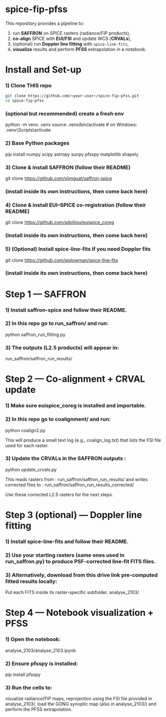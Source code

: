 # spice-fip-pfss

This repository provides a pipeline to:
1. run **SAFFRON** on SPICE rasters (radiance/FIP products),
2. **co-align** SPICE with **EUI/FSI** and update WCS (**CRVALs**),
3. (optional) run **Doppler line fitting** with `spice-line-fits`,
4. **visualize** results and perform **PFSS** extrapolation in a notebook.

# Install and Set-up

### 1) Clone THIS repo
```bash
git clone https://github.com/<your-user>/spice-fip-pfss.git
cd spice-fip-pfss
```


### (optional but recommended) create a fresh env
python -m venv .venv
source .venv/bin/activate  # on Windows: .venv\Scripts\activate

### 2) Base Python packages
pip install numpy scipy astropy sunpy pfsspy matplotlib shapely

### 3) Clone & install SAFFRON (follow their README)
git clone https://github.com/slimguat/saffron-spice
### (install inside its own instructions, then come back here)

### 4) Clone & install EUI–SPICE co-registration (follow their README)
git clone https://github.com/adolliou/euispice_coreg
### (install inside its own instructions, then come back here)

### 5) (Optional) Install spice-line-fits if you need Doppler fits
git clone https://github.com/jeplowman/spice-line-fits
### (install inside its own instructions, then come back here)

# Step 1 — SAFFRON

### 1) Install saffron-spice and follow their README.

### 2) In this repo go to run_saffron/ and run:

python saffron_run_fitting.py

### 3) The outputs (L2.5 products) will appear in:

run_saffron/saffron_run_results/

# Step 2 — Co-alignment + CRVAL update

### 1) Make sure euispice_coreg is installed and importable.

### 2) In this repo go to coalignment/ and run:
python coalign2.py

This will produce a small text log (e.g., coalign_log.txt) that lists the FSI file used for each raster.

### 3) Update the CRVALs in the SAFFRON outputs : 
python update_crvals.py

This reads rasters from : run_saffron/saffron_run_results/
and writes corrected files to : run_saffron/saffron_run_results_corrected/

Use these corrected L2.5 rasters for the next steps.

# Step 3 (optional) — Doppler line fitting

### 1) Install spice-line-fits and follow their README.

### 2) Use your starting rasters (same ones used in run_saffron.py) to produce PSF-corrected line-fit FITS files.

### 3) Alternatively, download from this drive link pre-computed fitted results locally:
Put each FITS inside its raster-specific subfolder.
analyse_2103/

# Step 4 — Notebook visualization + PFSS

### 1) Open the notebook:
analyse_2103/analyse_2103.ipynb
### 2) Ensure pfsspy is installed:
pip install pfsspy
### 3) Run the cells to:
visualize radiance/FIP maps,
reprojection using the FSI file provided in analyse_2103/,
load the GONG synoptic map (also in analyse_2103/) and perform the PFSS extrapolation.
